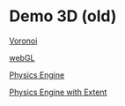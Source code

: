 # Demo 3D (old)

[Voronoi](https://github.com/nicogis/Demo3D/tree/master/js/3d/Voronoi)

[webGL](https://github.com/nicogis/Demo3D/tree/master/js/3d/webGLJS)

[Physics Engine](https://github.com/nicogis/Demo3D/tree/master/js/3d/PhysicsEngineJS)

[Physics Engine with Extent](https://github.com/nicogis/Demo3D/tree/master/js/3d/PhysicsEngineJSExtent)

